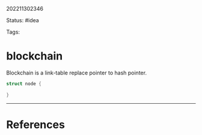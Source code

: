 202211302346

Status: #idea

Tags:

# blockchain

Blockchain is a link-table replace pointer to hash pointer.
```cpp
struct node {
	
}
```

---
# References